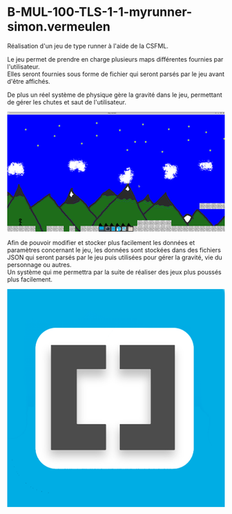 # B-MUL-100-TLS-1-1-myrunner-simon.vermeulen

Réalisation d'un jeu de type runner à l'aide de la CSFML.

Le jeu permet de prendre en charge plusieurs maps différentes fournies par l'utilisateur.  
Elles seront fournies sous forme de fichier qui seront parsés par le jeu avant d'être affichés.  

De plus un réel système de physique gère la gravité dans le jeu, permettant de gérer les chutes et saut de l'utilisateur.  

![picture of my runner](runner.png)

Afin de pouvoir modifier et stocker plus facilement les données et paramètres concernant le jeu, les données sont stockées dans des fichiers
JSON qui seront parsés par le jeu puis utilisées pour gérer la gravité, vie du personnage ou autres.  
Un système qui me permettra par la suite de réaliser des jeux plus poussés plus facilement.

![bracket logo](bracket.png)

